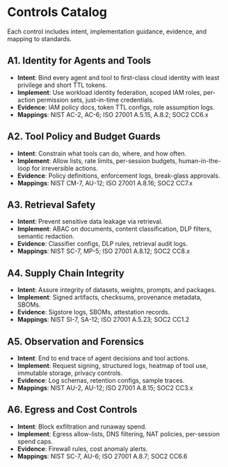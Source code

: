 # Controls Catalog

Each control includes intent, implementation guidance, evidence, and mapping to standards.

## A1. Identity for Agents and Tools
- **Intent**: Bind every agent and tool to first-class cloud identity with least privilege and short TTL tokens.
- **Implement**: Use workload identity federation, scoped IAM roles, per-action permission sets, just-in-time credentials.
- **Evidence**: IAM policy docs, token TTL configs, role assumption logs.
- **Mappings**: NIST AC-2, AC-6; ISO 27001 A.5.15, A.8.2; SOC2 CC6.x

## A2. Tool Policy and Budget Guards
- **Intent**: Constrain what tools can do, where, and how often.
- **Implement**: Allow lists, rate limits, per-session budgets, human-in-the-loop for irreversible actions.
- **Evidence**: Policy definitions, enforcement logs, break-glass approvals.
- **Mappings**: NIST CM-7, AU-12; ISO 27001 A.8.16; SOC2 CC7.x

## A3. Retrieval Safety
- **Intent**: Prevent sensitive data leakage via retrieval.
- **Implement**: ABAC on documents, content classification, DLP filters, semantic redaction.
- **Evidence**: Classifier configs, DLP rules, retrieval audit logs.
- **Mappings**: NIST SC-7, MP-5; ISO 27001 A.8.12; SOC2 CC8.x

## A4. Supply Chain Integrity
- **Intent**: Assure integrity of datasets, weights, prompts, and packages.
- **Implement**: Signed artifacts, checksums, provenance metadata, SBOMs.
- **Evidence**: Sigstore logs, SBOMs, attestation records.
- **Mappings**: NIST SI-7, SA-12; ISO 27001 A.5.23; SOC2 CC1.2

## A5. Observation and Forensics
- **Intent**: End to end trace of agent decisions and tool actions.
- **Implement**: Request signing, structured logs, heatmap of tool use, immutable storage, privacy controls.
- **Evidence**: Log schemas, retention configs, sample traces.
- **Mappings**: NIST AU-2, AU-12; ISO 27001 A.8.15; SOC2 CC3.x

## A6. Egress and Cost Controls
- **Intent**: Block exfiltration and runaway spend.
- **Implement**: Egress allow-lists, DNS filtering, NAT policies, per-session spend caps.
- **Evidence**: Firewall rules, cost anomaly alerts.
- **Mappings**: NIST SC-7, AU-6; ISO 27001 A.8.7; SOC2 CC6.6
